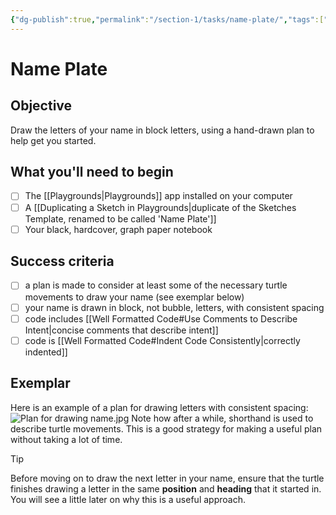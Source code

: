 ```yaml
---
{"dg-publish":true,"permalink":"/section-1/tasks/name-plate/","tags":["ics2o","ics3u"],"dgHomeLink":false}
---
```


# Name Plate
## Objective
Draw the letters of your name in block letters, using a hand-drawn plan to help get you started.
## What you'll need to begin
- [ ] The [[Playgrounds\|Playgrounds]] app installed on your computer
- [ ] A [[Duplicating a Sketch in Playgrounds\|duplicate of the Sketches Template, renamed to be called 'Name Plate']]
- [ ] Your black, hardcover, graph paper notebook
## Success criteria
- [ ] a plan is made to consider at least some of the necessary turtle movements to draw your name (see exemplar below)
- [ ] your name is drawn in block, not bubble, letters, with consistent spacing
- [ ] code includes [[Well Formatted Code#Use Comments to Describe Intent\|concise comments that describe intent]]
- [ ] code is [[Well Formatted Code#Indent Code Consistently\|correctly indented]]
## Exemplar
Here is an example of a plan for drawing letters with consistent spacing:
![Plan for drawing name.jpg](/img/user/Attachments/Plan%20for%20drawing%20name.jpg)
Note how after a while, shorthand is used to describe turtle movements. This is a good strategy for making a useful plan without taking a lot of time.
> [!TIP]
> Before moving on to draw the next letter in your name, ensure that the turtle finishes drawing a letter in the same **position** and **heading** that it started in. You will see a little later on why this is a useful approach.